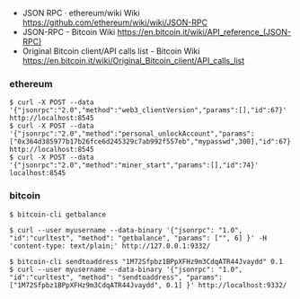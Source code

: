 * JSON RPC · ethereum/wiki Wiki https://github.com/ethereum/wiki/wiki/JSON-RPC
* JSON-RPC - Bitcoin Wiki https://en.bitcoin.it/wiki/API_reference_(JSON-RPC)
* Original Bitcoin client/API calls list - Bitcoin Wiki https://en.bitcoin.it/wiki/Original_Bitcoin_client/API_calls_list

### ethereum
```
$ curl -X POST --data '{"jsonrpc":"2.0","method":"web3_clientVersion","params":[],"id":67}' http://localhost:8545
$ curl -X POST --data '{"jsonrpc":"2.0","method":"personal_unlockAccount","params":["0x364d385977b17b26fce6d245329c7ab992f557eb","mypasswd",300],"id":67}' http://localhost:8545
$ curl -X POST --data '{"jsonrpc":"2.0","method":"miner_start","params":[],"id":74}' localhost:8545
```

### bitcoin

```
$ bitcoin-cli getbalance 

$ curl --user myusername --data-binary '{"jsonrpc": "1.0", "id":"curltest", "method": "getbalance", "params": ["", 6] }' -H 'content-type: text/plain;' http://127.0.0.1:9332/

$ bitcoin-cli sendtoaddress "1M72Sfpbz1BPpXFHz9m3CdqATR44Jvaydd" 0.1
$ curl --user myusername --data-binary '{"jsonrpc": "1.0", "id":"curltest", "method": "sendtoaddress", "params": ["1M72Sfpbz1BPpXFHz9m3CdqATR44Jvaydd", 0.1] }' http://localhost:9332/

```